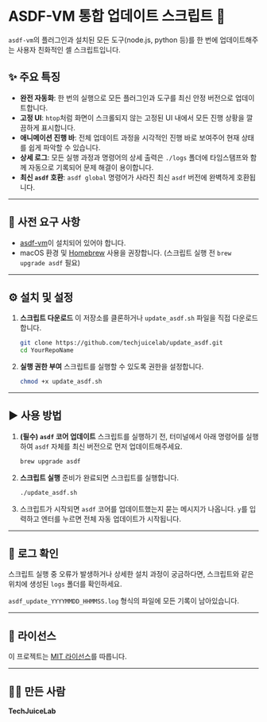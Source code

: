 # ASDF-VM 통합 업데이트 스크립트 🚀

`asdf-vm`의 플러그인과 설치된 모든 도구(node.js, python 등)를 한 번에 업데이트해주는 사용자 친화적인 셸 스크립트입니다.


## ✨ 주요 특징

  - **완전 자동화**: 한 번의 실행으로 모든 플러그인과 도구를 최신 안정 버전으로 업데이트합니다.
  - **고정 UI**: `htop`처럼 화면이 스크롤되지 않는 고정된 UI 내에서 모든 진행 상황을 깔끔하게 표시합니다.
  - **애니메이션 진행 바**: 전체 업데이트 과정을 시각적인 진행 바로 보여주어 현재 상태를 쉽게 파악할 수 있습니다.
  - **상세 로그**: 모든 실행 과정과 명령어의 상세 출력은 `./logs` 폴더에 타임스탬프와 함께 자동으로 기록되어 문제 해결이 용이합니다.
  - **최신 `asdf` 호환**: `asdf global` 명령어가 사라진 최신 `asdf` 버전에 완벽하게 호환됩니다.

-----

## 🔧 사전 요구 사항

  - [asdf-vm](https://asdf-vm.com/)이 설치되어 있어야 합니다.
  - macOS 환경 및 [Homebrew](https://brew.sh/) 사용을 권장합니다. (스크립트 실행 전 `brew upgrade asdf` 필요)

-----

## ⚙️ 설치 및 설정

1.  **스크립트 다운로드**
    이 저장소를 클론하거나 `update_asdf.sh` 파일을 직접 다운로드합니다.

    ```bash
    git clone https://github.com/techjuicelab/update_asdf.git
    cd YourRepoName
    ```

2.  **실행 권한 부여**
    스크립트를 실행할 수 있도록 권한을 설정합니다.

    ```bash
    chmod +x update_asdf.sh
    ```

-----

## ▶️ 사용 방법

1.  **(필수) `asdf` 코어 업데이트**
    스크립트를 실행하기 전, 터미널에서 아래 명령어를 실행하여 `asdf` 자체를 최신 버전으로 먼저 업데이트해주세요.

    ```bash
    brew upgrade asdf
    ```

2.  **스크립트 실행**
    준비가 완료되면 스크립트를 실행합니다.

    ```bash
    ./update_asdf.sh
    ```

3.  스크립트가 시작되면 `asdf` 코어를 업데이트했는지 묻는 메시지가 나옵니다. `y`를 입력하고 엔터를 누르면 전체 자동 업데이트가 시작됩니다.

-----

## 📜 로그 확인

스크립트 실행 중 오류가 발생하거나 상세한 설치 과정이 궁금하다면, 스크립트와 같은 위치에 생성된 `logs` 폴더를 확인하세요.

`asdf_update_YYYYMMDD_HHMMSS.log` 형식의 파일에 모든 기록이 남아있습니다.

-----

## 📄 라이선스

이 프로젝트는 [MIT 라이선스](https://www.google.com/search?q=LICENSE)를 따릅니다.

-----

## 🧑‍💻 만든 사람

**TechJuiceLab**
